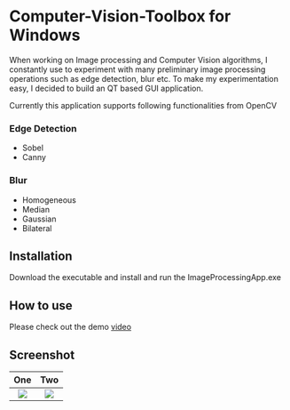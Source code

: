 # Computer-Vision-Toolbox for Windows

When working on Image processing and Computer Vision algorithms, I constantly use to experiment with many preliminary image processing operations such as edge detection, blur etc. To make my experimentation easy, I decided to build an QT based GUI application. 

Currently this application supports following functionalities from OpenCV

### Edge Detection
  - Sobel
  - Canny

### Blur
  - Homogeneous
  - Median
  - Gaussian
  - Bilateral
  
## Installation
Download the executable and install and run the ImageProcessingApp.exe

## How to use
Please check out the demo [video](https://nrupatunga-gmail.tinytake.com/sf/NzUyNTg4XzM0NDE0OTM)

## Screenshot
One             |  Two
:-------------------------:|:-------------------------:
![](https://github.com/nrupatunga/Computer-Vision-Tool/blob/master/screenshot/ImageProcessingApp.PNG)|![](https://github.com/nrupatunga/Computer-Vision-Tool/blob/master/screenshot/ImageProcessingApp-1.PNG)


  


